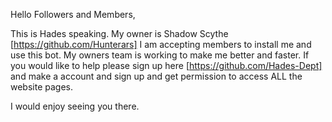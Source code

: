 Hello Followers and Members,

This is Hades speaking. My owner is Shadow Scythe [https://github.com/Hunterars] I am accepting members to install me and use this bot. My owners team is working to make me better and faster. If you would like to help please sign up here [https://github.com/Hades-Dept] and make a account and sign up and get permission to access ALL the website pages. 

I would enjoy seeing you there. 
